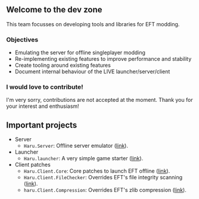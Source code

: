 ## Welcome to the dev zone

This team focusses on developing tools and libraries for EFT modding.

### Objectives

- Emulating the server for offline singleplayer modding
- Re-implementing existing features to improve performance and stability
- Create tooling around existing features
- Document internal behaviour of the LIVE launcher/server/client

### I would love to contribute!

I'm very sorry, contributions are not accepted at the moment.
Thank you for your interest and enthusiasm!

## Important projects

- Server
  - `Haru.Server`: Offline server emulator ([link](https://github.com/spt-haru/haru.server)).
- Launcher
  - `Haru.launcher`: A very simple game starter ([link](https://github.com/spt-haru/haru.launcher)).
- Client patches
  - `Haru.Client.Core`: Core patches to launch EFT offline ([link](https://github.com/spt-haru/haru.client.core)).
  - `Haru.Client.FileChecker`: Overrides EFT's file integrity scanning ([link](https://github.com/spt-haru/haru.client.filechecker)).
  - `haru.Client.Compression`: Overrides EFT's zlib compression ([link](https://github.com/spt-haru/haru.client.compression)).
